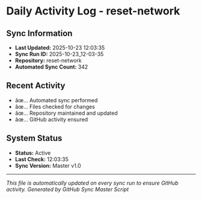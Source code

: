 ﻿# Daily Activity Log - reset-network

## Sync Information
- **Last Updated:** 2025-10-23 12:03:35
- **Sync Run ID:** 2025-10-23_12-03-35
- **Repository:** reset-network
- **Automated Sync Count:** 342

## Recent Activity
- âœ… Automated sync performed
- âœ… Files checked for changes
- âœ… Repository maintained and updated
- âœ… GitHub activity ensured

## System Status
- **Status:** Active
- **Last Check:** 12:03:35
- **Sync Version:** Master v1.0

---
*This file is automatically updated on every sync run to ensure GitHub activity.*
*Generated by GitHub Sync Master Script*
